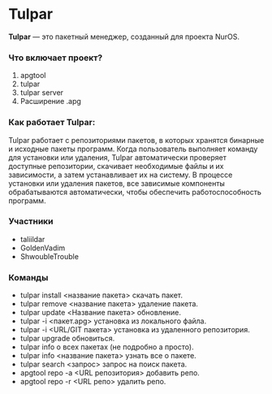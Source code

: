 # Tulpar

**Tulpar** — это пакетный менеджер, созданный для проекта NurOS.

### Что включает проект?
1. apgtool
2. tulpar
3. tulpar server
4. Расширение .apg

### Как работает Tulpar:

Tulpar работает с репозиториями пакетов, в которых хранятся бинарные и исходные пакеты программ. Когда пользователь выполняет команду для установки или удаления, Tulpar автоматически проверяет доступные репозитории, скачивает необходимые файлы и их зависимости, а затем устанавливает их на систему. В процессе установки или удаления пакетов, все зависимые компоненты обрабатываются автоматически, чтобы обеспечить работоспособность программ.

### Участники

- taliildar
- GoldenVadim
- ShwoubleTrouble

### Команды

- tulpar install <название пакета> скачать пакет.
- tulpar remove <название пакета> удаление пакета.
- tulpar update <Название пакета> обновление.
- tulpar -i <пакет.apg> установка из локального файла.
- tulpar -i <URL/GIT пакета> установка из удаленного репозитория.
- tulpar upgrade обновиться.
- tulpar info о всех пакетах (не подробно а просто).
- tulpar info <название пакета> узнать все о пакете.
- tulpar search <запрос> запрос на поиск пакета.
- apgtool repo -a <URL репозитория> добавить репо.
- apgtool repo -r <URL репо> удалить репо.
